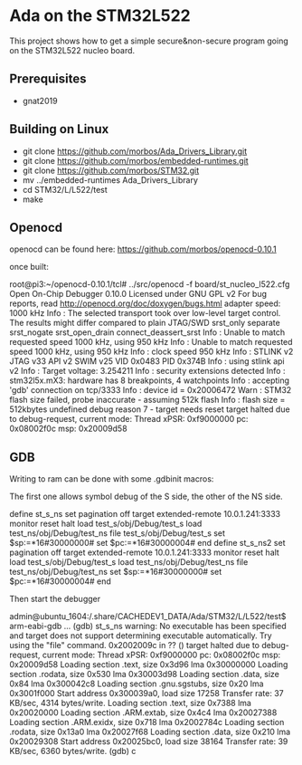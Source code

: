 # Ada on the STM32L522

This project shows how to get a simple secure&non-secure program going
on the STM32L522 nucleo board.

## Prerequisites
- gnat2019

## Building on Linux
- git clone https://github.com/morbos/Ada_Drivers_Library.git
- git clone https://github.com/morbos/embedded-runtimes.git
- git clone https://github.com/morbos/STM32.git
- mv ../embedded-runtimes Ada_Drivers_Library
- cd STM32/L/L522/test
- make

## Openocd

openocd can be found here:
https://github.com/morbos/openocd-0.10.1

once built:

root@pi3:~/openocd-0.10.1/tcl# ../src/openocd -f board/st_nucleo_l522.cfg
Open On-Chip Debugger 0.10.0
Licensed under GNU GPL v2
For bug reports, read
	http://openocd.org/doc/doxygen/bugs.html
adapter speed: 1000 kHz
Info : The selected transport took over low-level target control. The results might differ compared to plain JTAG/SWD
srst_only separate srst_nogate srst_open_drain connect_deassert_srst
Info : Unable to match requested speed 1000 kHz, using 950 kHz
Info : Unable to match requested speed 1000 kHz, using 950 kHz
Info : clock speed 950 kHz
Info : STLINK v2 JTAG v33 API v2 SWIM v25 VID 0x0483 PID 0x374B
Info : using stlink api v2
Info : Target voltage: 3.254211
Info : security extensions detected
Info : stm32l5x.mX3: hardware has 8 breakpoints, 4 watchpoints
Info : accepting 'gdb' connection on tcp/3333
Info : device id = 0x20006472
Warn : STM32 flash size failed, probe inaccurate - assuming 512k flash
Info : flash size = 512kbytes
undefined debug reason 7 - target needs reset
target halted due to debug-request, current mode: Thread
xPSR: 0xf9000000 pc: 0x08002f0c msp: 0x20009d58

## GDB

Writing to ram can be done with some .gdbinit macros:

The first one allows symbol debug of the S side,
the other of the NS side.

define st_s_ns
  set pagination off
  target extended-remote 10.0.1.241:3333
  monitor reset halt
  load test_s/obj/Debug/test_s
  load test_ns/obj/Debug/test_ns
  file test_s/obj/Debug/test_s
  set $sp:=*16#30000000#
  set $pc:=*16#30000004#
end
define st_s_ns2
  set pagination off
  target extended-remote 10.0.1.241:3333
  monitor reset halt
  load test_s/obj/Debug/test_s
  load test_ns/obj/Debug/test_ns
  file test_ns/obj/Debug/test_ns
  set $sp:=*16#30000000#
  set $pc:=*16#30000004#
end

Then start the debugger

admin@ubuntu_1604:/.share/CACHEDEV1_DATA/Ada/STM32/L/L522/test$ arm-eabi-gdb
...
(gdb) st_s_ns
warning: No executable has been specified and target does not support
determining executable automatically.  Try using the "file" command.
0x2002009c in ?? ()
target halted due to debug-request, current mode: Thread
xPSR: 0xf9000000 pc: 0x08002f0c msp: 0x20009d58
Loading section .text, size 0x3d96 lma 0x30000000
Loading section .rodata, size 0x530 lma 0x30003d98
Loading section .data, size 0x84 lma 0x300042c8
Loading section .gnu.sgstubs, size 0x20 lma 0x3001f000
Start address 0x300039a0, load size 17258
Transfer rate: 37 KB/sec, 4314 bytes/write.
Loading section .text, size 0x7388 lma 0x20020000
Loading section .ARM.extab, size 0x4c4 lma 0x20027388
Loading section .ARM.exidx, size 0x718 lma 0x2002784c
Loading section .rodata, size 0x13a0 lma 0x20027f68
Loading section .data, size 0x210 lma 0x20029308
Start address 0x20025bc0, load size 38164
Transfer rate: 39 KB/sec, 6360 bytes/write.
(gdb) c

